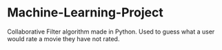 # Machine-Learning-Project
Collaborative Filter algorithm made in Python. Used to guess what a user would rate a movie they have not rated.
